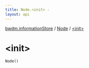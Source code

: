 ```yaml
---
title: Node.<init> - 
layout: api
---
```


<div class='api-docs-breadcrumbs'><a href="../index.html">bwdm.informationStore</a> / <a href="index.html">Node</a> / <a href="./-init-.html">&lt;init&gt;</a></div>

# &lt;init&gt;

<div class="signature"><code><span class="identifier">Node</span><span class="symbol">(</span><span class="symbol">)</span></code></div>
